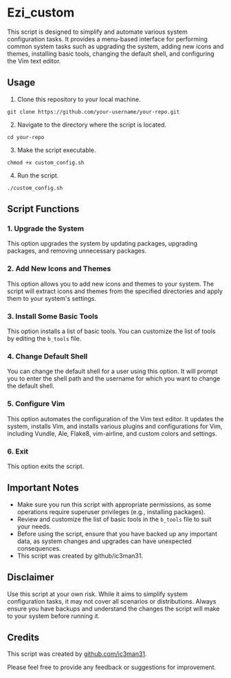 # Ezi_custom

This script is designed to simplify and automate various system configuration tasks. It provides a menu-based interface for performing common system tasks such as upgrading the system, adding new icons and themes, installing basic tools, changing the default shell, and configuring the Vim text editor.

## Usage

1. Clone this repository to your local machine.

`git clone https://github.com/your-username/your-repo.git`

2. Navigate to the directory where the script is located.

`cd your-repo`

3. Make the script executable.

`chmod +x custom_config.sh`

4. Run the script.

`./custom_config.sh`

## Script Functions

### 1. Upgrade the System

This option upgrades the system by updating packages, upgrading packages, and removing unnecessary packages.

### 2. Add New Icons and Themes

This option allows you to add new icons and themes to your system. The script will extract icons and themes from the specified directories and apply them to your system's settings.

### 3. Install Some Basic Tools

This option installs a list of basic tools. You can customize the list of tools by editing the `b_tools` file.

### 4. Change Default Shell

You can change the default shell for a user using this option. It will prompt you to enter the shell path and the username for which you want to change the default shell.

### 5. Configure Vim

This option automates the configuration of the Vim text editor. It updates the system, installs Vim, and installs various plugins and configurations for Vim, including Vundle, Ale, Flake8, vim-airline, and custom colors and settings.

### 6. Exit

This option exits the script.

## Important Notes

- Make sure you run this script with appropriate permissions, as some operations require superuser privileges (e.g., installing packages).
- Review and customize the list of basic tools in the `b_tools` file to suit your needs.
- Before using the script, ensure that you have backed up any important data, as system changes and upgrades can have unexpected consequences.
- This script was created by github/ic3man31.

## Disclaimer

Use this script at your own risk. While it aims to simplify system configuration tasks, it may not cover all scenarios or distributions. Always ensure you have backups and understand the changes the script will make to your system before running it.

## Credits


This script was created by [github.com/ic3man31](https://github.com/ic3man31).

Please feel free to provide any feedback or suggestions for improvement.
